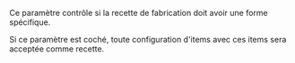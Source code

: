 Ce paramètre contrôle si la recette de fabrication doit avoir une forme spécifique.

Si ce paramètre est coché, toute configuration d'items avec ces items sera acceptée comme recette.